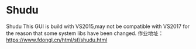 # Shudu
Shudu
This GUI is build with VS2015,may not be compatible with VS2017 for the reason that some system libs have been changed.
作业地址：https://www.fdongl.cn/html/sf/shudu.html
